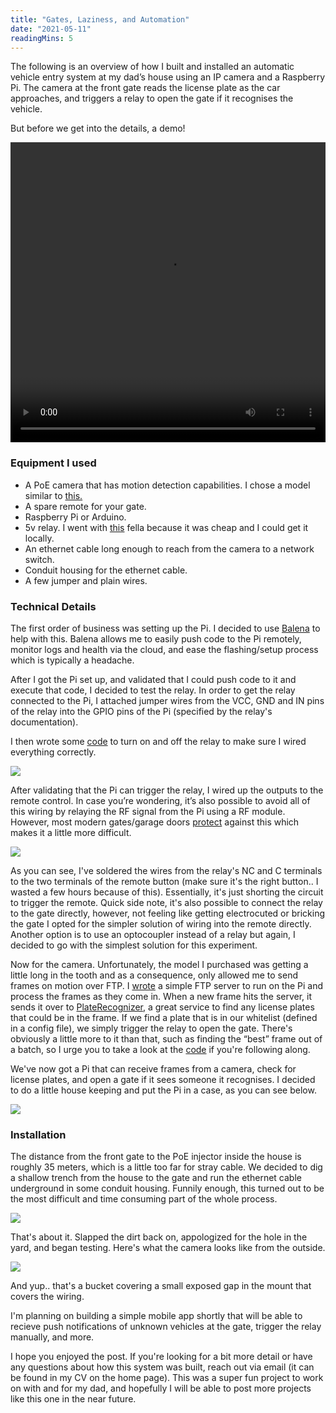 ```yaml
---
title: "Gates, Laziness, and Automation"
date: "2021-05-11"
readingMins: 5
---
```


<p>The following is an overview of how I built and installed an automatic vehicle entry system at my dad’s house using an IP camera and a Raspberry Pi. The camera at the front gate reads the license plate as the car approaches, and triggers a relay to open the gate if it recognises the vehicle.</p>

<p>But before we get into the details, a demo!</p>

<video width="100%" height="480" controls>
  <source src="/misc/demo-gate.mp4" type="video/mp4">
Your browser does not support the video tag.
</video>

<h3>Equipment I used</h3>

<ul>
	<li>A PoE camera that has motion detection capabilities. I chose a model similar to <a href="https://www.nfs.nz/product/1353-hikvision-2mp-lightfighter-wdr-ir-vf-bullet-2-8-12mm">this.</a></li>
	<li>A spare remote for your gate.</li>
	<li>Raspberry Pi or Arduino.</li>
    <li>5v relay. I went with <a href="https://www.jaycar.co.nz/arduino-compatible-5v-relay-board/p/XC4419">this</a> fella because it was cheap and I could get it locally.</li>
    <li>An ethernet cable long enough to reach from the camera to a network switch.</li>
    <li>Conduit housing for the ethernet cable.</li>
    <li>A few jumper and plain wires.</li>
</ul>

<h3>Technical Details</h3>

<p>The first order of business was setting up the Pi. I decided to use <a href=”https://www.balena.com”>Balena</a> to help with this. Balena allows me to easily push code to the Pi remotely, monitor logs and health via the cloud, and ease the flashing/setup process which is typically a headache.</p>

<p>After I got the Pi set up, and validated that I could push code to it and execute that code, I decided to test the relay. In order to get the relay connected to the Pi, I attached jumper wires from the VCC, GND and IN pins of the relay into the GPIO pins of the Pi (specified by the relay's documentation).</p>

<p>I then wrote some <a href="https://github.com/sno6/gate-god/blob/master/relay/relay.go">code</a> to turn on and off the relay to make sure I wired everything correctly.</p>

<img src="/misc/pi-relay.jpeg" />

<p>After validating that the Pi can trigger the relay, I wired up the outputs to the remote control. In case you’re wondering, it’s also possible to avoid all of this wiring by relaying the RF signal from the Pi using a RF module. However, most modern gates/garage doors <a href="https://en.wikipedia.org/wiki/Rolling_code">protect</a> against this which makes it a little more difficult.</p>

<img src="/misc/pi-relay-controller.jpeg" />

<p>As you can see, I've soldered the wires from the relay's NC and C terminals to the two terminals of the remote button (make sure it's the right button.. I wasted a few hours because of this). Essentially, it's just shorting the circuit to trigger the remote. Quick side note, it's also possible to connect the relay to the gate directly, however, not feeling like getting electrocuted or bricking the gate I opted for the simpler solution of wiring into the remote directly. Another option is to use an optocoupler instead of a relay but again, I decided to go with the simplest solution for this experiment.</p>

<p>Now for the camera. Unfortunately, the model I purchased was getting a little long in the tooth and as a consequence, only allowed me to send frames on motion over FTP. I <a href="https://github.com/sno6/gate-god/blob/master/server/ftp/ftp.go">wrote</a> a simple FTP server to run on the Pi and process the frames as they come in. When a new frame hits the server, it sends it over to <a href="https://platerecognizer.com">PlateRecognizer</a>, a great service to find any license plates that could be in the frame. If we find a plate that is in our whitelist (defined in a config file), we simply trigger the relay to open the gate. There's obviously a little more to it than that, such as finding the “best” frame out of a batch, so I urge you to take a look at the <a href="https://github.com/sno6/gate-god">code</a> if you're following along.</p>

<p>We've now got a Pi that can receive frames from a camera, check for license plates, and open a gate if it sees someone it recognises. I decided to do a little house keeping and put the Pi in a case, as you can see below.</p>

<img src="/misc/house-keeping.jpeg" />

<h3>Installation</h3>

<p>The distance from the front gate to the PoE injector inside the house is roughly 35 meters, which is a little too far for stray cable. We decided to dig a shallow trench from the house to the gate and run the ethernet cable underground in some conduit housing. Funnily enough, this turned out to be the most difficult and time consuming part of the whole process.</p>

<img src="/misc/trench.jpeg" />

<p>That's about it. Slapped the dirt back on, appologized for the hole in the yard, and began testing. Here's what the camera looks like from the outside.</p>

<img src="/misc/camera.jpeg" />

<p>And yup.. that's a bucket covering a small exposed gap in the mount that covers the wiring.</p>

<p>I'm planning on building a simple mobile app shortly that will be able to recieve push notifications of unknown vehicles at the gate, trigger the relay manually, and more.</p>

<p>I hope you enjoyed the post. If you're looking for a bit more detail or have any questions about how this system was built, reach out via email (it can be found in my CV on the home page). This was a super fun project to work on with and for my dad, and hopefully I will be able to post more projects like this one in the near future.</p>

